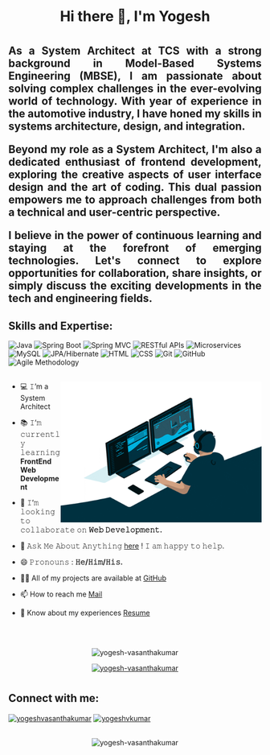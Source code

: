 <h1 align="center"> Hi there 👋, I'm Yogesh <h1>
  <h2 align='justify'>As a System Architect at TCS with a strong background in Model-Based Systems Engineering (MBSE), I am passionate about solving complex challenges in the ever-evolving world of technology. With year of experience in the automotive industry, I have honed my skills in systems architecture, design, and integration.

Beyond my role as a System Architect, I'm also a dedicated enthusiast of frontend development, exploring the creative aspects of user interface design and the art of coding. This dual passion empowers me to approach challenges from both a technical and user-centric perspective.

I believe in the power of continuous learning and staying at the forefront of emerging technologies. Let's connect to explore opportunities for collaboration, share insights, or simply discuss the exciting developments in the tech and engineering fields.<h2>
    

    
   
## Skills and Expertise:

![Java](https://img.shields.io/badge/-Java-007396?style=flat-square&logo=java&logoColor=white)
![Spring Boot](https://img.shields.io/badge/-Spring_Boot-6DB33F?style=flat-square&logo=spring&logoColor=white)
![Spring MVC](https://img.shields.io/badge/-Spring_MVC-6DB33F?style=flat-square&logo=spring&logoColor=white)
![RESTful APIs](https://img.shields.io/badge/-RESTful_APIs-0097A7?style=flat-square&logo=rest&logoColor=white)
![Microservices](https://img.shields.io/badge/-Microservices-0097A7?style=flat-square&logo=microservices&logoColor=white)
![MySQL](https://img.shields.io/badge/-MySQL-4479A1?style=flat-square&logo=mysql&logoColor=white)
![JPA/Hibernate](https://img.shields.io/badge/-JPA_Hibernate-311C87?style=flat-square&logo=hibernate&logoColor=white)
![HTML](https://img.shields.io/badge/-HTML-E34F26?style=flat-square&logo=html5&logoColor=white)
![CSS](https://img.shields.io/badge/-CSS-1572B6?style=flat-square&logo=css3&logoColor=white)
![Git](https://img.shields.io/badge/-Git-F05032?style=flat-square&logo=git&logoColor=white)
![GitHub](https://img.shields.io/badge/-GitHub-181717?style=flat-square&logo=github&logoColor=white)
![Agile Methodology](https://img.shields.io/badge/-Agile_Methodology-0052CC?style=flat-square)

##

    
<img align="right" height="280" width="400" alt="GIF" src="https://github.com/Yogesh-VasanthaKumar/Yogesh-Vasanthakumar/blob/e0dcb92097cfd7ac4d50171cf6a23f279fc12f6a/Resource/Backend%20GitHub.gif" />

- 💻 𝙸’m a System Architect
- 📚 𝙸’𝚖 𝚌𝚞𝚛𝚛𝚎𝚗𝚝𝚕𝚢 𝚕𝚎𝚊𝚛𝚗𝚒𝚗𝚐 **FrontEnd Web Development**
- 👯 𝙸’𝚖 𝚕𝚘𝚘𝚔𝚒𝚗𝚐 𝚝𝚘 𝚌𝚘𝚕𝚕𝚊𝚋𝚘𝚛𝚊𝚝𝚎 𝚘𝚗 **𝚆𝚎𝚋 𝙳𝚎𝚟𝚎𝚕𝚘𝚙𝚖𝚎𝚗𝚝.**
- 💬 𝙰𝚜𝚔 𝙼𝚎 𝙰𝚋𝚘𝚞𝚝 𝙰𝚗𝚢𝚝𝚑𝚒𝚗𝚐 [here](https://github.com/Yogesh-VasanthaKumar) ! 𝙸 𝚊𝚖 𝚑𝚊𝚙𝚙𝚢 𝚝𝚘 𝚑𝚎𝚕𝚙.
- 😄 𝙿𝚛𝚘𝚗𝚘𝚞𝚗𝚜 : **𝙷𝚎/𝙷𝚒𝚖/𝙷𝚒𝚜.**
    
    
- 👨‍💻 All of my projects are available at [GitHub](https://github.com/Yogesh-VasanthaKumar?tab=repositories)
    
- 📫 How to reach me [Mail](mailto:Yogeshvasanthakumar@outlook.in)

- 📄 Know about my experiences [Resume](https://docs.google.com/document/d/10zQTS7DY5uvwsWdkgokUbe8-5GL9ZrtWm22aWH-Xw0k/edit?usp=sharing)

<br/>
<br/>
  
  

<p align="center"> <img src="https://komarev.com/ghpvc/?username=yogesh-vasanthakumar&label=Profile%20views&color=0e75b6&style=flat" alt="yogesh-vasanthakumar" /> </p>

<p align="center"> <a href="https://github.com/ryo-ma/github-profile-trophy"><img src="https://github-profile-trophy.vercel.app/?username=yogesh-vasanthakumar" alt="yogesh-vasanthakumar" /></a> </p>



#
## Connect with me:

<p align="left">
<a href="https://linkedin.com/in/yogeshvasanthakumar" target="blank"><img align="center" src="https://img.shields.io/badge/LinkedIn-0077B5?style=for-the-badge&logo=linkedin&logoColor=white" alt="yogeshvasanthakumar" height="30" width="120" /></a>
<a href="https://www.hackerrank.com/yogeshvkumar" target="blank"><img align="center" src="https://img.shields.io/badge/-Hackerrank-2EC866?style=for-the-badge&logo=HackerRank&logoColor=white" alt="yogeshvkumar" height="30" width="120" /></a>
</p>

##


<p align="center"><img align="center" src="https://github-readme-streak-stats.herokuapp.com/?user=yogesh-vasanthakumar&" alt="yogesh-vasanthakumar" /></p>
